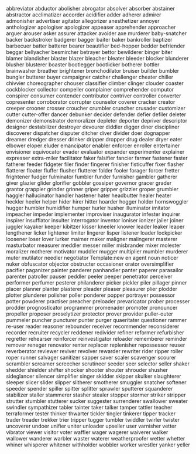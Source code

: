 abbreviator
abductor
abolisher
abrogator
absolver
absorber
abstainer
abstractor
acclimatizer
accorder
acidifier
adder
adherer
admirer
admonisher
advertiser
agitator
allegorizer
anesthetizer
annoyer
anthologizer
apologiser
apologizer
appeaser
apprehender
approacher
arguer
arouser
asker
assurer
attacker
avoider
axe murderer
baby-snatcher
backer
backstroker
badgerer
bagger
baiter
baker
bankroller
baptizer
barbecuer
batter
batterer
bearer
beautifier
bed-hopper
bedder
befriender
beggar
bellyacher
besmircher
betrayer
bettor
bewilderer
binger
biter
blamer
blandisher
blaster
blazer
bleacher
bleater
bleeder
blocker
blunderer
blusher
blusterer
boaster
bootlegger
bootlicker
botherer
bottler
brainwasher
breather
brightener
bronchodilator
bruiser
builder
bumbler
bungler
butterer
buyer
campaigner
catcher
challenger
cheater
chiller
chivvier
choreographer
chouser
classifier
climber
clinger
clouder
coaster
cockblocker
collector
compeller
complainer
comprehender
computor
conspirer
consumer
contender
contributor
contriver
controller
converter
copresenter
corroborator
corrupter
counselor
coverer
cracker
creator
creeper
crooner
crosser
croucher
crumbler
cruncher
crusader
customizer
cutter
cutter-offer
dancer
debunker
decider
defender
defier
defiler
deleter
demonizer
demonstrator
demoralizer
depleter
deporter
depriver
descriptor
designer
destabilizer
destroyer
devourer
diddler
digger
diner
discipliner
discoverer
dispatcher
disputer
ditcher
diver
divider
doer
dognapper
dreamer
dredger
dresser
drinker
dripper
dropper
drug dealer
dryer
eater
elbower
eloper
eluder
emancipator
enabler
enforcer
enroller
entertainer
envisioner
equivocator
evader
evaluator
expander
experimenter
explainer
expresser
extra-miler
facilitator
faker
falsifier
fancier
farmer
fastener
faster
fatherer
feeder
fidgeter
filer
finder
fingerer
finisher
fisticuffer
fixer
flasher
flatterer
floater
fluffer
flusher
flutterer
folder
fooler
forager
forcer
fretter
frightener
fudger
fulminator
fumbler
funder
furnisher
gambler
gatherer
giver
glazier
glider
glorifier
gobbler
gossiper
governor
gracer
grader
grantor
grappler
grinder
grinner
griper
gripper
grizzler
groper
grumbler
haggler
hallucinator
handler
hastener
hater
headbutter
healer
heater
heckler
heeler
helper
hider
hirer
hitter
hoarder
hogger
holder
hornswoggler
hugger
humbler
humidifier
humper
hurler
husher
illuminator
imitator
impeacher
impeder
implementer
improviser
inaugurator
infester
inquirer
inspirer
insufflator
insulter
interrogator
inventor
ioniser
ionizer
jailer
joiner
juggler
kayaker
keeper
kibitzer
kisser
kneeler
knower
leader
leaker
leaper
lengthener
licker
lightener
limiter
lingerer
lisper
listener
loader
lockpicker
loosener
loser
lover
lurker
maimer
maker
maligner
malingerer
masterer
masturbator
measurer
meddler
messer
miller
misbrander
mixer
molester
moralizer
motherer
motivator
muddler
mugger
multiplier
mumbler
murderer
muter
mutilator
needler
negotiator
Template:new en agent noun
noticer
nuker
obfuscator
objector
obstructer
occasioner
orator
oversimplifier
pacifier
paganizer
painter
panderer
panhandler
panter
paperer
parasailor
parenter
patroller
pauser
peddler
peeler
peeper
penetrator
perceiver
performer
perfumer
pesterer
philanderer
picker
pickler
piler
pillager
pinner
placer
planner
planter
plasterer
pleader
pleaser
pleasurer
plier
plodder
plotter
plunderer
polisher
poller
ponderer
popper
portrayer
possessor
potter
powderer
practiser
preacher
preloader
prevaricator
prober
processer
prodder
prognosticator
programmer
promenader
promoter
pronouncer
propeller
proposer
proselytizer
protector
prover
provider
puller-outer
pummeler
puncher
puncturer
punter
purger
quaeritater
questioner
rammer
re-user
reader
reasoner
rebounder
receiver
recommender
reconsiderer
recorder
recruiter
recycler
reddener
redivider
refiner
reformer
refurbisher
regretter
rehearser
reinforcer
reinvestigator
reloader
rememberer
reminder
remover
reneger
renovator
renter
replacer
replenisher
repossessor
reuser
reverberator
reviewer
reviver
revolver
rewarder
rewriter
rider
ripper
roller
roper
runner
salvager
sanitizer
sapper
saver
scaler
scavenger
scourer
scrambler
screamer
screecher
scrutineer
seeder
seer
selector
seller
shaker
shedder
shielder
shifter
shocker
shooter
shouter
shrouder
shusher
sideglancer
silencer
simplifier
singer
skidder
skipper
skulker
slaughterer
sleeper
slicer
slider
slipper
slitherer
smotherer
smuggler
snatcher
softener
speeder
spender
spiller
spitter
splitter
sprawler
sputterer
squanderer
stabilizer
staller
stammerer
stasher
stealer
stopper
stormer
striker
stripper
strutter
stumbler
stutterer
sucker
suggester
surrenderer
swallower
sweater
swindler
sympathizer
tabler
tainter
taker
talker
tamper
tattler
teacher
terraformer
tester
thinker
thwarter
tickler
tingler
tinkerer
tipper
tracker
trader
treader
trekker
trier
tripper
tugger
tumbler
twiddler
twirler
twister
uncoverer
undoer
unifier
uniter
unloader
upseller
user
varnisher
vetter
vibrator
viewer
visitor
voter
waffler
wager
wagerer
waiverer
walker
wallower
wanderer
warbler
waster
waterer
weatherproofer
wetter
whetter
whiner
whisperer
whitener
withholder
wobbler
worker
wrestler
yanker
yeller
